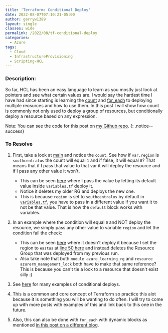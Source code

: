 ```yaml
---
title: 'Terraform: Conditional Deploy'
date: 2022-08-07T07:10:21-05:00
author: gerryw1389
layout: single
classes: wide
permalink: /2022/08/tf-conditional-deploy
categories:
  - Azure
tags:
  - Cloud
  - InfrastructureProvisioning
  - Scripting-HCL
---
```

<!--more-->

### Description:

So far, HCL has been an easy language to learn as you mostly just look at pointers and see what certain values are. I would say the hardest time I have had since starting is learning the [count](https://automationadmin.com/2022/07/tf-count) and [for_each](https://automationadmin.com/2022/07/tf-for-each) to deploying multiple reosurces and how to use them. In this post I will show how count is commonly not only used to deploy a group of resources, but conditionally deploy a resource based on any expression. 

Note: You can see the code for this post on [my Github repo](https://github.com/gerryw1389/terraform-examples/tree/main/2022-08-07-tf-conditional-deploy).
{: .notice--success}

### To Resolve

1. First, take a look at [main](https://github.com/gerryw1389/terraform-examples/blob/main/2022-08-07-tf-conditional-deploy/main.tf) and notice the `count`. See how if `var.region` is `southcentralus` the count will equal `1` and if false, it will equal `0`? That means that if I pass that value to that var it will deploy the resource and if I pass any other value it won't.

   - This can be seen [here](https://github.com/gerryw1389/terraform-examples/actions/runs/3165731412/jobs/5154975241) where I pass the value by letting its default value inside `variables.tf` deploy it. 
   - Notice it deletes my older RG and deploys the new one.
   - This is because `region` is set to `southcentralus` by default in [`variables.tf`](https://github.com/gerryw1389/terraform-examples/blob/main/2022-08-07-tf-conditional-deploy/variables.tf), you have to pass in a different value if you want it to not be that value. That is how the `default` block works with variables.

1. In an example where the condition will equal `0` and NOT deploy the resource, we simply pass any other value to variable `region` and let the condition fail the check:
   - This can be seen [here](https://github.com/gerryw1389/terraform-examples/actions/runs/3165740011/jobs/5154990092) where it doesn't deploy it because I set the region to `eastus` at [line 50 here](https://github.com/gerryw1389/terraform-examples/blob/main/.github/workflows/2022-08-07-tf-conditional-deploy-release.yaml) and instead deletes the Resource Group that was deployed from my previous run. 
   - Also take note that both `module azure_learning_rg` and `resource azurerm_management_lock` both have to make that same reference? This is because you can't tie a lock to a resource that doesn't exist silly :)

1. See [here](https://github.com/kumarvna/terraform-azurerm-virtual-machine/blob/v2.3.0/main.tf) for many examples of conditional deploys.

1. This is a common and core concept of Terraform so practice this alot because it is something you will be wanting to do often. I will try to come up with more posts with examples of this and link back to this one in the future.

1. Also, this can also be done with `for_each` with dynamic blocks as mentioned [in this post on a different blog](https://codeinthehole.com/tips/conditional-nested-blocks-in-terraform/).
